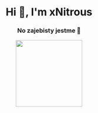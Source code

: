 <h1 align="center">Hi 👋, I'm xNitrous</h1>
<h3 align="center">No zajebisty jestme 🎲</h3>

<p align="center">
    <img height="180em" src="https://github-readme-stats.vercel.app/api?username=xNitrous&show_icons=true&theme=onedark&include_all_commits=true&count_private=true"/>
</p>

